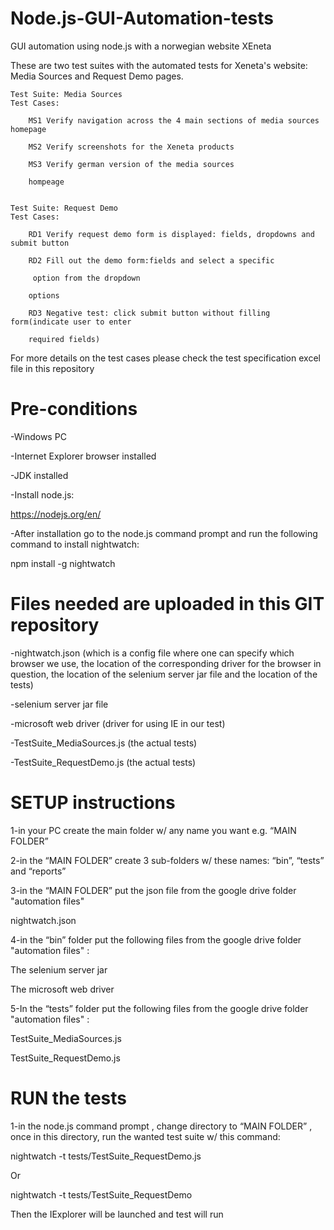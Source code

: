 # Node.js-GUI-Automation-tests
GUI automation using node.js with a norwegian website XEneta

These are two test suites with the automated tests for Xeneta's website:  Media Sources and Request Demo pages.

    Test Suite: Media Sources
    Test Cases:

        MS1	Verify navigation across the 4 main sections of media sources homepage

        MS2	Verify screenshots for the Xeneta products 

        MS3	Verify german version of the media sources 

        hompeage                                                                           


    Test Suite: Request Demo
    Test Cases:

        RD1 Verify request demo form is displayed: fields, dropdowns and submit button

        RD2 Fill out the demo form:fields and select a specific

         option from the dropdown

        options

        RD3 Negative test: click submit button without filling form(indicate user to enter

        required fields) 


For more details on the test cases please check the test specification excel file in this repository 

Pre-conditions
==============

-Windows PC

-Internet Explorer browser installed

-JDK installed 

-Install node.js:  

https://nodejs.org/en/

-After installation go to the node.js command prompt and run the following command to install nightwatch: 

npm install -g nightwatch


Files needed are uploaded in this GIT repository 
===============================================================================

-nightwatch.json 
(which is a config file where one can specify which browser we use, the location of the corresponding driver for the browser in question, the location of the selenium server jar file and the location of the tests)

-selenium server jar file

-microsoft web driver (driver for using IE in our test)

-TestSuite_MediaSources.js (the actual tests)

-TestSuite_RequestDemo.js (the actual tests)


SETUP instructions
=============== 

1-in your PC create the main folder w/ any name you want e.g. “MAIN FOLDER” 

2-in the “MAIN FOLDER” create  3 sub-folders w/ these names: “bin”, “tests” and “reports”

3-in the “MAIN FOLDER” put the json file from the google drive  folder "automation files"  

nightwatch.json 

4-in the “bin” folder put the following files from the google drive  folder "automation files" :

The selenium server jar 

The microsoft web driver 

5-In the “tests” folder put  the following files from the google drive  folder "automation files"  : 

TestSuite_MediaSources.js

TestSuite_RequestDemo.js


RUN the tests
==============

1-in the node.js command prompt , change directory to “MAIN FOLDER”  , once in this directory, run the wanted test suite w/ this command:

nightwatch -t tests/TestSuite_RequestDemo.js

Or

nightwatch -t tests/TestSuite_RequestDemo


Then the IExplorer will be launched and test will run
